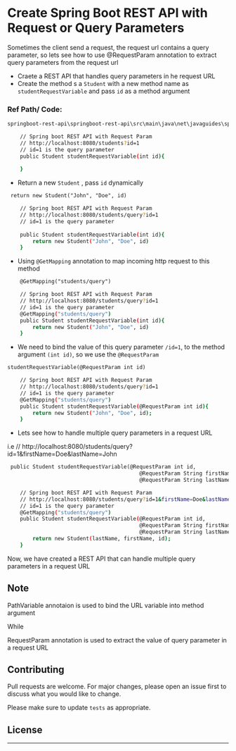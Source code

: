 # Create Spring Boot REST API with Request or Query Parameters

Sometimes the client send a request, the request url contains a query parameter, so lets see how to use @RequestParam annotation to extract query parameters from the request url


- Craete a REST API that handles query parameters in he request URL
- Create the method s a `Student` with a new method name as `studentRequestVariable` and pass `id` as a method argument

### Ref Path/ Code:

```diff
springboot-rest-api\springboot-rest-api\src\main\java\net\javaguides\springboot\controller\StudentController.java
```

```bash
    // Spring boot REST API with Request Param
    // http://localhost:8080/students?id=1
    // id=1 is the query parameter
    public Student studentRequestVariable(int id){
        
    }
```

- Return a new `Student` , pass `id` dynamically

```diff
 return new Student("John", "Doe", id)
```

```bash
    // Spring boot REST API with Request Param
    // http://localhost:8080/students/query?id=1
    // id=1 is the query parameter
    
    public Student studentRequestVariable(int id){
        return new Student("John", "Doe", id)
    }
```

- Using `@GetMapping` annotation to map incoming http request to this method

```diff
    @GetMapping("students/query")
```

```bash 
    // Spring boot REST API with Request Param
    // http://localhost:8080/students/query?id=1
    // id=1 is the query parameter
    @GetMapping("students/query")
    public Student studentRequestVariable(int id){
        return new Student("John", "Doe", id)
    }
```

- We need to bind the value of this query parameter `/id=1`, to the method argument `(int id)`, so we use the `@RequestParam`

```diff
studentRequestVariable(@RequestParam int id)
```

```bash
    // Spring boot REST API with Request Param
    // http://localhost:8080/students/query?id=1
    // id=1 is the query parameter
    @GetMapping("students/query")
    public Student studentRequestVariable(@RequestParam int id){
        return new Student("John", "Doe", id);
    }

```

- Lets see how to handle multiple query parameters in a request URL

i.e  // http://localhost:8080/students/query?id=1&firstName=Doe&lastName=John

```diff
 public Student studentRequestVariable(@RequestParam int id,
                                          @RequestParam String firstName,
                                          @RequestParam String lastName)
```

```bash
    // Spring boot REST API with Request Param
    // http://localhost:8080/students/query?id=1&firstName=Doe&lastName=John
    // id=1 is the query parameter
    @GetMapping("students/query")
    public Student studentRequestVariable(@RequestParam int id,
                                          @RequestParam String firstName,
                                          @RequestParam String lastName){
        return new Student(lastName, firstName, id);
    }
```

Now, we have created a REST API that can handle multiple query parameters in a request URL 


## Note 
PathVariable annotaion is used to bind the URL variable into method argument
 
While

RequestParam annotation is used to extract the value of query parameter in a request URL

## Contributing

Pull requests are welcome. For major changes, please open an issue first
to discuss what you would like to change.

Please make sure to update `tests` as appropriate.

## License

***
